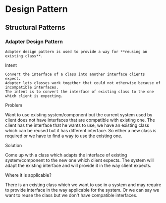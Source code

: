 # Design Pattern 

## Structural Patterns

### Adapter Design Pattern

	Adapter design pattern is used to provide a way for **reusing an existing class**.
 
 Intent
 
	Convert the interface of a class into another interface clients expect.
	Adapter lets classes work together that could not otherwise because of incompatible interfaces.
	The intent is to convert the interface of existing class to the one which client is expecting.
	
Problem

Want to use existing system/component but the current system used by client does not have interfaces that are compatible with existing one.
The client has the interface that he wants to use, we have an existing class which can be reused but it has different interface. So either a new class is required or we have to find a way to use the existing one.

Solution

Come up with a class which adapts the interface of existing system/component to the new one which client expects.
The system will adapt the existing interface and will provide it in the way client expects.

Where it is applicable?

There is an existing class which we want to use in a system and may require to provide interface in the way applicable for the system. 
Or we can say we want to reuse the class but we don't have compatible interfaces.